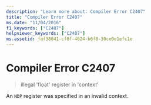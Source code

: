 ```yaml
---
description: "Learn more about: Compiler Error C2407"
title: "Compiler Error C2407"
ms.date: "11/04/2016"
f1_keywords: ["C2407"]
helpviewer_keywords: ["C2407"]
ms.assetid: faf38041-cf0f-4624-b6f8-30ce0e1efc1e
---
```

# Compiler Error C2407

> illegal 'float' register in 'context'

An `NDP` register was specified in an invalid context.
